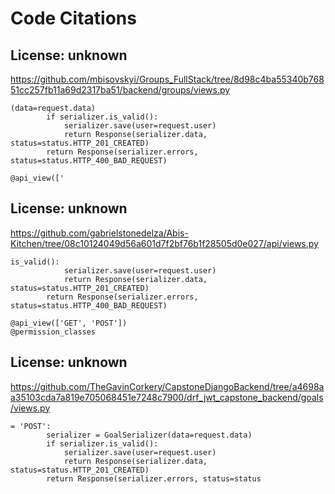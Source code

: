 # Code Citations

## License: unknown
https://github.com/mbisovskyi/Groups_FullStack/tree/8d98c4ba55340b76851cc257fb11a69d2317ba51/backend/groups/views.py

```
(data=request.data)
        if serializer.is_valid():
            serializer.save(user=request.user)
            return Response(serializer.data, status=status.HTTP_201_CREATED)
        return Response(serializer.errors, status=status.HTTP_400_BAD_REQUEST)

@api_view(['
```


## License: unknown
https://github.com/gabrielstonedelza/Abis-Kitchen/tree/08c10124049d56a601d7f2bf76b1f28505d0e027/api/views.py

```
is_valid():
            serializer.save(user=request.user)
            return Response(serializer.data, status=status.HTTP_201_CREATED)
        return Response(serializer.errors, status=status.HTTP_400_BAD_REQUEST)

@api_view(['GET', 'POST'])
@permission_classes
```


## License: unknown
https://github.com/TheGavinCorkery/CapstoneDjangoBackend/tree/a4698aa35103cda7a819e705068451e7248c7900/drf_jwt_capstone_backend/goals/views.py

```
= 'POST':
        serializer = GoalSerializer(data=request.data)
        if serializer.is_valid():
            serializer.save(user=request.user)
            return Response(serializer.data, status=status.HTTP_201_CREATED)
        return Response(serializer.errors, status=status
```

